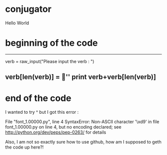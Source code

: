 # conjugator

Hello World

# beginning of the code
----
verb = raw_input("Please input the verb : ")

verb[len(verb)] = 'َ'
print verb+verb[len(verb)]
----
# end of the code

I wanted to try ^ but I got this error : 

  File "font_1.00000.py", line 4
SyntaxError: Non-ASCII character '\xd9' in file font_1.00000.py on line 4, 
but no encoding declared; see http://python.org/dev/peps/pep-0263/ for details

Also, I am not so exactly sure how to use github, how am I supposed to geth the code up here?!
